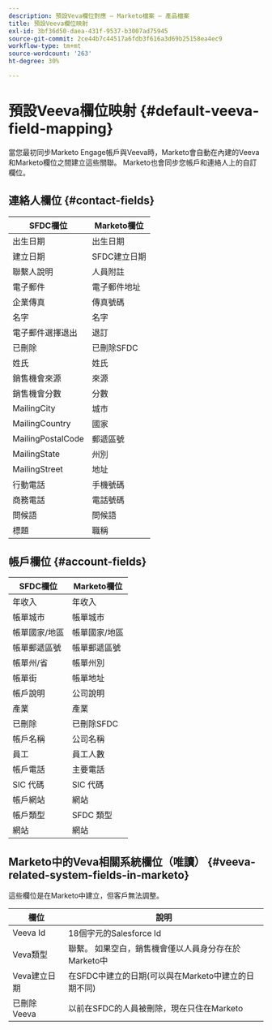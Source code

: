 ```yaml
---
description: 預設Veva欄位對應 — Marketo檔案 — 產品檔案
title: 預設Veeva欄位映射
exl-id: 3bf36d50-daea-431f-9537-b3007ad75945
source-git-commit: 2ce44b7c44517a6fdb3f616a3d69b25158ea4ec9
workflow-type: tm+mt
source-wordcount: '263'
ht-degree: 30%

---
```


# 預設Veeva欄位映射 {#default-veeva-field-mapping}

當您最初同步Marketo Engage帳戶與Veeva時，Marketo會自動在內建的Veeva和Marketo欄位之間建立這些關聯。 Marketo也會同步您帳戶和連絡人上的自訂欄位。

## 連絡人欄位 {#contact-fields}

<table>
  <colgroup>
    <col/>
    <col/>
  </colgroup>
  <thead>
    <tr>
      <th>SFDC欄位</th>
      <th>Marketo欄位</th>
    </tr>
  </thead>
  <tbody>
    <tr>
      <td>出生日期</td>
      <td>出生日期</td>
    </tr>
    <tr>
      <td>建立日期</td>
      <td>SFDC建立日期</td>
    </tr>
    <tr>
      <td>聯繫人說明</td>
      <td>人員附註</td>
    </tr>
    <tr>
      <td>電子郵件</td>
      <td>電子郵件地址</td>
    </tr>
    <tr>
      <td>企業傳真</td>
      <td>傳真號碼</td>
    </tr>
    <tr>
      <td>名字</td>
      <td>名字</td>
    </tr>
    <tr>
      <td>電子郵件選擇退出</td>
      <td>退訂</td>
    </tr>
    <tr>
      <td>已刪除</td>
      <td>已刪除SFDC</td>
    </tr>
    <tr>
      <td>姓氏</td>
      <td>姓氏</td>
    </tr>
    <tr>
      <td>銷售機會來源</td>
      <td>來源</td>
    </tr>
    <tr>
      <td>銷售機會分數</td>
      <td>分數</td>
    </tr>
    <tr>
      <td>MailingCity</td>
      <td>城市</td>
    </tr>
    <tr>
      <td>MailingCountry</td>
      <td>國家</td>
    </tr>
    <tr>
      <td>MailingPostalCode</td>
      <td>郵遞區號</td>
    </tr>
    <tr>
      <td>MailingState</td>
      <td>州別</td>
    </tr>
    <tr>
      <td>MailingStreet</td>
      <td>地址</td>
    </tr>
    <tr>
      <td>行動電話</td>
      <td>手機號碼</td>
    </tr>
    <tr>
      <td>商務電話</td>
      <td>電話號碼</td>
    </tr>
    <tr>
      <td>問候語</td>
      <td>問候語</td>
    </tr>
    <tr>
      <td>標題</td>
      <td>職稱</td>
    </tr>
  </tbody>
</table>

## 帳戶欄位 {#account-fields}

<table>
  <colgroup>
    <col/>
    <col/>
  </colgroup>
  <thead>
    <tr>
      <th>SFDC欄位</th>
      <th>Marketo欄位</th>
    </tr>
  </thead>
  <tbody>
    <tr>
      <td>年收入</td>
      <td>年收入</td>
    </tr>
    <tr>
      <td>帳單城市</td>
      <td>帳單城市</td>
    </tr>
    <tr>
      <td>帳單國家/地區</td>
      <td>帳單國家/地區</td>
    </tr>
    <tr>
      <td>帳單郵遞區號</td>
      <td>帳單郵遞區號</td>
    </tr>
    <tr>
      <td>帳單州/省</td>
      <td>帳單州別</td>
    </tr>
    <tr>
      <td>帳單街</td>
      <td>帳單地址</td>
    </tr>
    <tr>
      <td>帳戶說明</td>
      <td>公司說明</td>
    </tr>
    <tr>
      <td>產業</td>
      <td>產業</td>
    </tr>
    <tr>
      <td>已刪除</td>
      <td>已刪除SFDC</td>
    </tr>
    <tr>
      <td>帳戶名稱</td>
      <td>公司名稱</td>
    </tr>
    <tr>
      <td>員工</td>
      <td>員工人數</td>
    </tr>
    <tr>
      <td>帳戶電話</td>
      <td>主要電話</td>
    </tr>
    <tr>
      <td>SIC 代碼</td>
      <td>SIC 代碼</td>
    </tr>
    <tr>
      <td>帳戶網站</td>
      <td>網站</td>
    </tr>
    <tr>
      <td>帳戶類型</td>
      <td>SFDC 類型</td>
    </tr>
    <tr>
      <td>網站</td>
      <td>網站</td>
    </tr>
  </tbody>
</table>

## Marketo中的Veva相關系統欄位（唯讀） {#veeva-related-system-fields-in-marketo}

這些欄位是在Marketo中建立，但客戶無法調整。

<table>
  <colgroup>
    <col/>
    <col/>
  </colgroup>
  <thead>
    <tr>
      <th>欄位</th>
      <th>說明</th>
    </tr>
  </thead>
  <tbody>
    <tr>
      <td>Veeva Id</td>
      <td>18個字元的Salesforce Id</td>
    </tr>
    <tr>
      <td>Veva類型</td>
      <td>聯繫。 如果空白，銷售機會僅以人員身分存在於Marketo中</td>
    </tr>
    <tr>
      <td>Veva建立日期</td>
      <td>在SFDC中建立的日期(可以與在Marketo中建立的日期不同)</td>
    </tr>
    <tr>
      <td>已刪除Veeva</td>
      <td>以前在SFDC的人員被刪除，現在只住在Marketo</td>
    </tr>
  </tbody>
</table>
